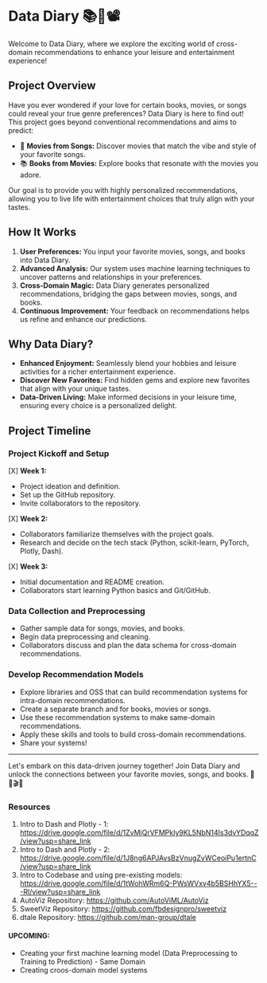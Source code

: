 # Data Diary 📚🎵📽️

Welcome to Data Diary, where we explore the exciting world of cross-domain recommendations to enhance your leisure and entertainment experience! 

## Project Overview

Have you ever wondered if your love for certain books, movies, or songs could reveal your true genre preferences? Data Diary is here to find out! This project goes beyond conventional recommendations and aims to predict:

- 🎵 **Movies from Songs:** Discover movies that match the vibe and style of your favorite songs.
- 📚 **Books from Movies:** Explore books that resonate with the movies you adore.

Our goal is to provide you with highly personalized recommendations, allowing you to live life with entertainment choices that truly align with your tastes.

## How It Works

1. **User Preferences:** You input your favorite movies, songs, and books into Data Diary.
2. **Advanced Analysis:** Our system uses machine learning techniques to uncover patterns and relationships in your preferences.
3. **Cross-Domain Magic:** Data Diary generates personalized recommendations, bridging the gaps between movies, songs, and books.
4. **Continuous Improvement:** Your feedback on recommendations helps us refine and enhance our predictions.

## Why Data Diary?

- **Enhanced Enjoyment:** Seamlessly blend your hobbies and leisure activities for a richer entertainment experience.
- **Discover New Favorites:** Find hidden gems and explore new favorites that align with your unique tastes.
- **Data-Driven Living:** Make informed decisions in your leisure time, ensuring every choice is a personalized delight.

## Project Timeline

### **Project Kickoff and Setup**
[X] **Week 1:**
  - Project ideation and definition.
  - Set up the GitHub repository.
  - Invite collaborators to the repository.
    
[X] **Week 2:**
  - Collaborators familiarize themselves with the project goals.
  - Research and decide on the tech stack (Python, scikit-learn, PyTorch, Plotly, Dash).
    
[X] **Week 3:**
  - Initial documentation and README creation.
  - Collaborators start learning Python basics and Git/GitHub.

### **Data Collection and Preprocessing**
  - Gather sample data for songs, movies, and books.
  - Begin data preprocessing and cleaning.
  - Collaborators discuss and plan the data schema for cross-domain recommendations.
 
### **Develop Recommendation Models**
  - Explore libraries and OSS that can build recommendation systems for intra-domain recommendations.
  - Create a separate branch and for books, movies or songs.
  - Use these recommendation systems to make same-domain recommendations.
  - Apply these skills and tools to build cross-domain recommendations.
  - Share your systems!
    
---

Let's embark on this data-driven journey together! Join Data Diary and unlock the connections between your favorite movies, songs, and books. 📖🎵🎬✨

### **Resources**

1. Intro to Dash and Plotly - 1: https://drive.google.com/file/d/1ZvMiQrVFMPkIy9KL5NbN14Is3dvYDqqZ/view?usp=share_link
2. Intro to Dash and Plotly - 2: https://drive.google.com/file/d/1J8ng6APJAysBzVnugZvWCeoiPu1ertnC/view?usp=share_link
3. Intro to Codebase and using pre-existing models: https://drive.google.com/file/d/1tWohWRm6Q-PWsWVxv4b5BSHhYX5---Rl/view?usp=share_link
4. AutoViz Repository: https://github.com/AutoViML/AutoViz
5. SweetViz Repository: https://github.com/fbdesignpro/sweetviz
6. dtale Repository: https://github.com/man-group/dtale

#### UPCOMING:
 - Creating your first machine learning model (Data Preprocessing to Training to Prediction) - Same Domain
 - Creating croos-domain model systems


